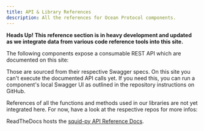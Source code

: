 ```yaml
---
title: API & Library References
description: All the references for Ocean Protocol components.
---
```


**Heads Up! This reference section is in heavy development and updated as we integrate data from various code reference tools into this site.**

The following components expose a consumable REST API which are documented on this site:

<repo name="aquarius"></repo>
<repo name="brizo"></repo>

Those are sourced from their respective Swagger specs. On this site you can't execute the documented API calls yet. If you need this, you can run a component's local Swagger UI as outlined in the repository instructions on GitHub.

References of all the functions and methods used in our libraries are not yet integrated here. For now, have a look at the respective repos for more infos:

<repo name="squid-js"></repo>
<repo name="squid-py"></repo>

ReadTheDocs hosts the [squid-py API Reference Docs](https://squid-py.readthedocs.io/en/latest/).

<repo name="squid-java"></repo>
